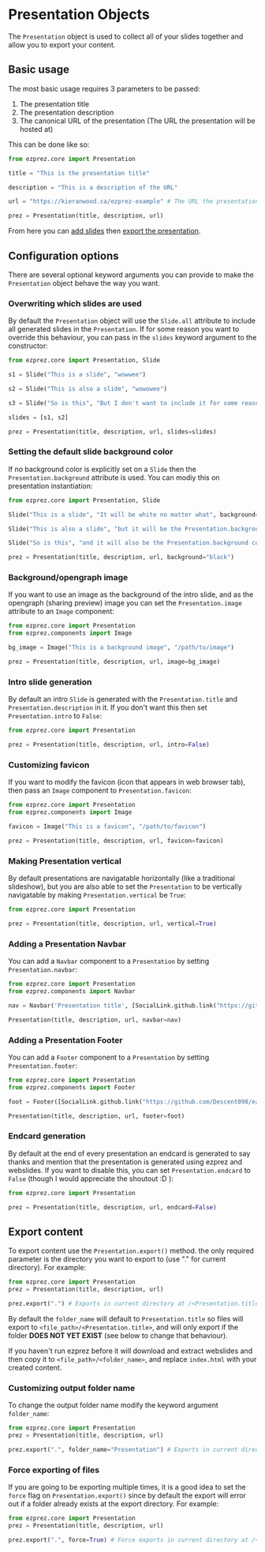 # Presentation Objects

The ```Presentation``` object is used to collect all of your slides together and allow you to export your content.

## Basic usage

The most basic usage requires 3 parameters to be passed:
1. The presentation title
2. The presentation description
3. The canonical URL of the presentation (The URL the presentation will be hosted at)

This can be done like so:

```python
from ezprez.core import Presentation

title = "This is the presentation title"

description = "This is a description of the URL"

url = "https://kieranwood.ca/ezprez-example" # The URL the presentation will be hosted at

prez = Presentation(title, description, url)
```

From here you can [add slides](/slide#basic-usage) then [export the presentation](#export-content).

## Configuration options

There are several optional keyword arguments you can provide to make the ```Presentation``` object behave the way you want.

### Overwriting which slides are used

By default the ```Presentation``` object will use the ```Slide.all``` attribute to include all generated slides in the ```Presentation```. If for some reason you want to override this behaviour, you can pass in the ```slides``` keyword argument to the constructor:

```python
from ezprez.core import Presentation, Slide

s1 = Slide("This is a slide", "wowwee")

s2 = Slide("This is also a slide", "wowowee")

s3 = Slide("So is this", "But I don't want to include it for some reason")

slides = [s1, s2]

prez = Presentation(title, description, url, slides=slides)
```

### Setting the default slide background color

If no background color is explicitly set on a ```Slide``` then the ```Presentation.background``` attribute is used. You can modiy this on presentation instantiation:

```python
from ezprez.core import Presentation, Slide

Slide("This is a slide", "It will be white no matter what", background="White")

Slide("This is also a slide", "but it will be the Presentation.background color (black)")

Slide("So is this", "and it will also be the Presentation.background color (black)")

prez = Presentation(title, description, url, background="black")
```

### Background/opengraph image

If you want to use an image as the background of the intro slide, and as the opengraph (sharing preview) image you can set the ```Presentation.image``` attribute to an ```Image``` component:

```python
from ezprez.core import Presentation
from ezprez.components import Image

bg_image = Image("This is a background image", "/path/to/image")

prez = Presentation(title, description, url, image=bg_image)
```


### Intro slide generation

By default an intro ```Slide``` is generated with the ```Presentation.title``` and ```Presentation.description``` in it. If you don't want this then set ```Presentation.intro``` to ```False```:

```python
from ezprez.core import Presentation

prez = Presentation(title, description, url, intro=False)
```

### Customizing favicon

If you want to modify the favicon (icon that appears in web browser tab), then pass an ```Image``` component to ```Presentation.favicon```:

```python
from ezprez.core import Presentation
from ezprez.components import Image

favicon = Image("This is a favicon", "/path/to/favicon")

prez = Presentation(title, description, url, favicon=favicon)
```

### Making Presentation vertical

By default presentations are navigatable horizontally (like a traditional slideshow), but you are also able to set the ```Presentation``` to be vertically navigatable by making ```Presentation.vertical``` be ```True```:

```python
from ezprez.core import Presentation

prez = Presentation(title, description, url, vertical=True)
```

### Adding a Presentation Navbar

You can add a ```Navbar``` component to a ```Presentation``` by setting ```Presentation.navbar```:

```python
from ezprez.core import Presentation
from ezprez.components import Navbar

nav = Navbar('Presentation title', [SocialLink.github.link("https://github.com/Descent098/ezprez-example")])

Presentation(title, description, url, navbar=nav)
```

### Adding a Presentation Footer

You can add a ```Footer``` component to a ```Presentation``` by setting ```Presentation.footer```:

```python
from ezprez.core import Presentation
from ezprez.components import Footer

foot = Footer([SocialLink.github.link("https://github.com/Descent098/ezprez-example")])

Presentation(title, description, url, footer=foot)
```


### Endcard generation

By default at the end of every presentation an endcard is generated to say thanks and mention that the presentation is generated using ezprez and webslides. If you want to disable this, you can set ```Presentation.endcard``` to ```False``` (though I would appreciate the shoutout :D ):

```python
from ezprez.core import Presentation

prez = Presentation(title, description, url, endcard=False)
```

## Export content

To export content use the ```Presentation.export()``` method. the only required parameter is the directory you want to export to (use "." for current directory). For example:

```python
from ezprez.core import Presentation
prez = Presentation(title, description, url)

prez.export(".") # Exports in current directory at /<Presentation.title>
```

By default the ```folder_name``` will default to ```Presentation.title``` so files will export to ```<file_path>/<Presentation.title>```, and will only export if the folder **DOES NOT YET EXIST** (see below to change that behaviour).

If you haven't run ezprez before it will download and extract webslides and then copy it to ```<file_path>/<folder_name>```, and replace ```index.html``` with your created content.

### Customizing output folder name

To change the output folder name modify the keyword argument ```folder_name```:

```python
from ezprez.core import Presentation
prez = Presentation(title, description, url)

prez.export(".", folder_name="Presentation") # Exports in current directory at /Presentation
```

### Force exporting of files
If you are going to be exporting multiple times, it is a good idea to set the ```force``` flag on ```Presentation.export()``` since by default the export will error out if a folder already exists at the export directory. For example:

```python
from ezprez.core import Presentation
prez = Presentation(title, description, url)

prez.export(".", force=True) # Force exports in current directory at /<Presentation.title>
```
